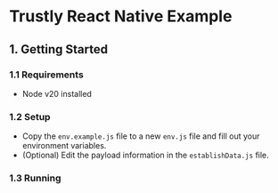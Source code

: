 # Trustly React Native Example

## 1. Getting Started

### 1.1 Requirements

- Node v20 installed

### 1.2 Setup

- Copy the `env.example.js` file to a new `env.js` file and fill out your environment variables.
- (Optional) Edit the payload information in the `establishData.js` file.

### 1.3 Running
